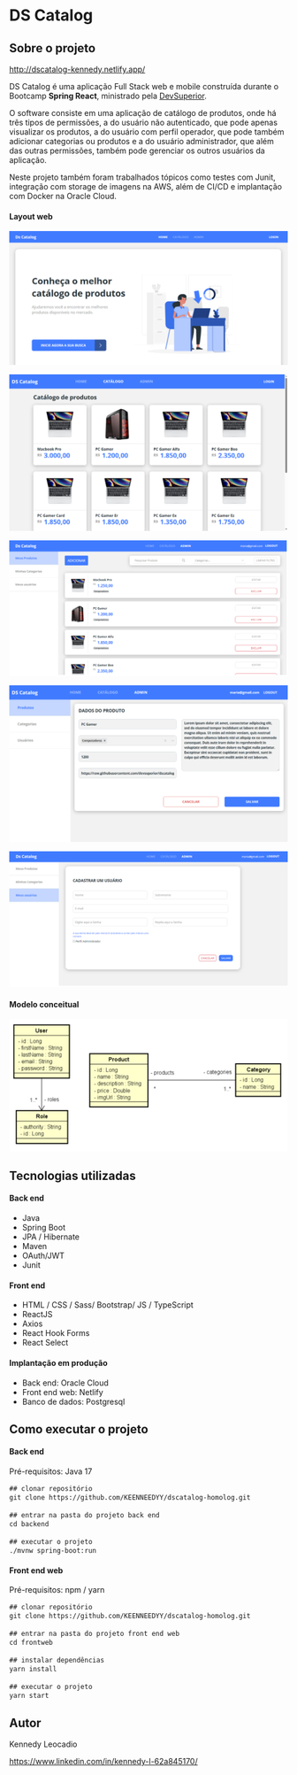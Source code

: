 # DS Catalog

## Sobre o projeto

http://dscatalog-kennedy.netlify.app/

DS Catalog é uma aplicação Full Stack web e mobile construída durante o Bootcamp  **Spring React**, ministrado pela [DevSuperior](https://devsuperior.com/).

O software consiste em uma aplicação de catálogo de produtos, onde há três tipos de permissões, a do usuário não autenticado, que pode apenas visualizar os produtos, a do usuário com perfil operador, que pode também adicionar categorias ou produtos e a do usuário administrador, que além das outras permissões, também pode gerenciar os outros usuários da aplicação.

Neste projeto também foram trabalhados tópicos como testes com Junit, integração com storage de imagens na AWS, além de CI/CD e implantação com Docker na Oracle Cloud. 

#### Layout web

![Web 1](https://github.com/KEENNEEDYY/dscatalog-homolog/blob/main/assets/home-frontend.png?raw=true)

![Web 2](https://github.com/KEENNEEDYY/dscatalog-homolog/blob/main/assets/catalogo-frontend.png?raw=true?raw=true)

![Web 3](https://github.com/KEENNEEDYY/dscatalog-homolog/blob/main/assets/produtos-frontend.png?raw=true)

![Web 4](https://github.com/KEENNEEDYY/dscatalog-homolog/blob/main/assets/produtos-edicao-frontend.png?raw=true)

![Web 5](https://github.com/KEENNEEDYY/dscatalog-homolog/blob/main/assets/formulario-usuarios-frontend.png?raw=true)

#### Modelo conceitual

[![Modelo Conceitual](https://github.com/KEENNEEDYY/dscatalog-homolog/blob/main/assets/modelo-conceitual.png?raw=true)](https://raw.githubusercontent.com/KEENNEEDYY/dsdeliver-sds2/assets/modelo-conceitual.png)

## Tecnologias utilizadas

#### Back end

- Java
- Spring Boot
- JPA / Hibernate
- Maven
- OAuth/JWT
- Junit

#### Front end

- HTML / CSS / Sass/ Bootstrap/ JS / TypeScript
- ReactJS
- Axios
- React Hook Forms
- React Select

#### Implantação em produção

- Back end: Oracle Cloud
- Front end web: Netlify
- Banco de dados: Postgresql

## Como executar o projeto

#### Back end

Pré-requisitos: Java 17

```
## clonar repositório
git clone https://github.com/KEENNEEDYY/dscatalog-homolog.git

## entrar na pasta do projeto back end
cd backend

## executar o projeto
./mvnw spring-boot:run
```

#### Front end web

Pré-requisitos: npm / yarn

```
## clonar repositório
git clone https://github.com/KEENNEEDYY/dscatalog-homolog.git

## entrar na pasta do projeto front end web
cd frontweb

## instalar dependências
yarn install

## executar o projeto
yarn start
```

## Autor

Kennedy Leocadio

https://www.linkedin.com/in/kennedy-l-62a845170/